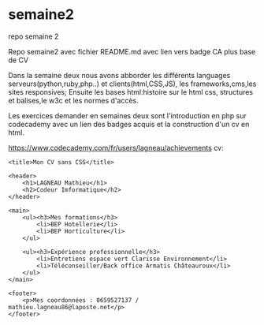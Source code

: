 # semaine2
repo semaine 2

Repo semaine2 avec fichier README.md avec lien vers badge CA plus base de CV

Dans la semaine deux nous avons abborder les différents languages serveurs(python,ruby,php..) et clients(html,CSS,JS), les frameworks,cms,les sites responsives; Ensuite les bases html:histoire sur le html css, structures et balises,le w3c et les normes d'accès.

Les exercices demander en semaines deux sont l'introduction en php sur codecademy avec un lien des badges acquis et la construction d'un cv en html.

https://www.codecademy.com/fr/users/lagneau/achievements
cv:
<!DOCTYPE html>
<html>
<head>
    
    <title>Mon CV sans CSS</title>
</head>
<body>

    <header>
        <h1>LAGNEAU Mathieu</h1>
        <h2>Codeur Imformatique</h2>
    </header>

    <main>
        <ul><h3>Mes formations</h3>
            <li>BEP Hotellerie</li>
            <li>BEP Horticulture</li>
        </ul>
        
        <ul><h3>Expérience professionnelle</h3>
            <li>Entretiens espace vert Clarisse Environnement</li>
            <li>Téléconseiller/Back office Armatis Châteauroux</li>
        </ul>
    </main>
    
    <footer>
        <p>Mes coordonnées : 0659527137 / mathieu.lagneau86@laposte.net</p>
    </footer>

</body>
</html>
